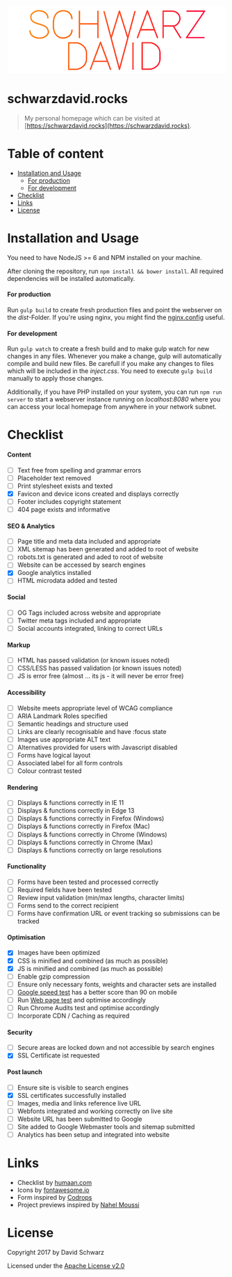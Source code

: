 ![schwarzdavid.rocks](./logo.jpg)

# schwarzdavid.rocks

> My personal homepage which can be visited at [https://schwarzdavid.rocks](https://schwarzdavid.rocks).

# Table of content

- [Installation and Usage](#installation-and-usage)
  - [For production](#for-production)
  - [For development](#for-developmnent)
- [Checklist](#checklist)
- [Links](#links)
- [License](#license)

# Installation and Usage

You need to have NodeJS >= 6 and NPM installed on your machine.

After cloning the repository, run `npm install && bower install`. All required dependencies will be installed 
automatically. 

#### For production

Run `gulp build` to create fresh production files and point the webserver on the *dist*-Folder. If you're using nginx, 
you might find the [nginx.config](./nginx.config) useful.

#### For development

Run `gulp watch` to create a fresh build and to make gulp watch for new changes in any files. Whenever you make a
change, gulp will automatically compile and build new files. Be carefull if you make any changes to files which will be
included in the *inject.css*. You need to execute `gulp build` manually to apply those changes.

Additionally, if you have PHP installed on your system, you can run `npm run server` to start a webserver instance
running on *localhost:8080* where you can access your local homepage from anywhere in your network subnet.

# Checklist

#### Content

- [ ] Text free from spelling and grammar errors
- [ ] Placeholder text removed
- [ ] Print stylesheet exists and texted
- [x] Favicon and device icons created and displays correctly
- [ ] Footer includes copyright statement
- [ ] 404 page exists and informative

#### SEO & Analytics

- [ ] Page title and meta data included and appropriate
- [ ] XML sitemap has been generated and added to root of website
- [ ] robots.txt is generated and aded to root of website
- [ ] Website can be accessed by search engines
- [x] Google analytics installed
- [ ] HTML microdata added and tested

#### Social

- [ ] OG Tags included across website and appropriate
- [ ] Twitter meta tags included and appropriate
- [ ] Social accounts integrated, linking to correct URLs

#### Markup

- [ ] HTML has passed validation (or known issues noted)
- [ ] CSS/LESS has passed validation (or known issues noted)
- [ ] JS is error free (almost ... its js - it will never be error free)

#### Accessibility

- [ ] Website meets appropriate level of WCAG compliance
- [ ] ARIA Landmark Roles specified
- [ ] Semantic headings and structure used
- [ ] Links are clearly recognisable and have :focus state
- [ ] Images use appropriate ALT text
- [ ] Alternatives provided for users with Javascript disabled
- [ ] Forms have logical layout
- [ ] Associated label for all form controls
- [ ] Colour contrast tested

#### Rendering

- [ ] Displays & functions correctly in IE 11
- [ ] Displays & functions correctly in Edge 13
- [ ] Displays & functions correctly in Firefox (Windows)
- [ ] Displays & functions correctly in Firefox (Mac)
- [ ] Displays & functions correctly in Chrome (Windows)
- [ ] Displays & functions correctly in Chrome (Max)
- [ ] Displays & functions correctly on large resolutions

#### Functionality

- [ ] Forms have been tested and processed correctly
- [ ] Required fields have been tested
- [ ] Review input validation (min/max lengths, character limits)
- [ ] Forms send to the correct recipient
- [ ] Forms have confirmation URL or event tracking so submissions can be tracked

#### Optimisation

- [x] Images have been optimized
- [x] CSS is minified and combined (as much as possible)
- [x] JS is minified and combined (as much as possible)
- [ ] Enable gzip compression
- [ ] Ensure only necessary fonts, weights and character sets are installed
- [ ] [Google speed test](https://developers.google.com/speed/pagespeed/insights/) has a better score than 90 on mobile
- [ ] Run [Web page test](http://www.webpagetest.org/) and optimise accordingly
- [ ] Run Chrome Audits test and optimise accordingly 
- [ ] Incorporate CDN / Caching as required

#### Security

- [ ] Secure areas are locked down and not accessible by search engines
- [x] SSL Certificate ist requested

#### Post launch

- [ ] Ensure site is visible to search engines 
- [x] SSL certificates successfully installed
- [ ] Images, media and links reference live URL
- [ ] Webfonts integrated and working correctly on live site
- [ ] Website URL has been submitted to Google
- [ ] Site added to Google Webmaster tools and sitemap submitted
- [ ] Analytics has been setup and integrated into website

# Links

- Checklist by [humaan.com](https://humaan.com/checklist/)
- Icons by [fontawesome.io](http://fontawesome.io/)
- Form inspired by [Codrops](https://tympanus.net/codrops/)
- Project previews inspired by [Nahel Moussi](http://nahelmoussi.com/)

# License

Copyright 2017 by David  Schwarz

Licensed under the [Apache License v2.0](LICENSE)
